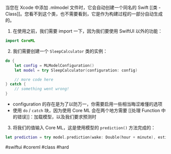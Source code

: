 当您在 Xcode 中添加 .mlmodel 文件时，它会自动创建一个同名的 Swift [[类 - Class]]。您看不到这个类，也不需要看到，它是作为构建过程的一部分自动生成的。

1. 在使用之前，我们需要 import 一下，因为我们要使用 SwiftUI 以外的功能：

```swift
import CoreML
```

2. 我们需要创建一个 `SleepCalculator` 类的实例：

```swift
do {
    let config = MLModelConfiguration()
    let model = try SleepCalculator(configuration: config)

    // more code here
} catch {
    // something went wrong!
}
```

- configuration 的存在是为了以防万一，你需要启用一些相当晦涩难懂的选项
- 使用 `do` / `catch` 块，因为使用 Core ML 会在两个地方需要 [[处理 Function 中的错误]]：加载模型，以及我们要求预测时

3. 将我们的值输入 Core ML，这是使用模型的 `prediction()` 方法完成的：

```swift
let prediction = try model.prediction(wake: Double(hour + minute), estimatedSleep: sleepAmount, coffee: Double(coffeeAmount))
```

#swiftui #coreml #class #hard 